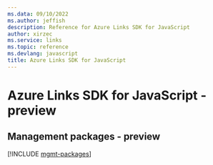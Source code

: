 ```yaml
---
ms.data: 09/10/2022
ms.author: jeffish
description: Reference for Azure Links SDK for JavaScript
author: xirzec
ms.service: links
ms.topic: reference
ms.devlang: javascript
title: Azure Links SDK for JavaScript
---
```

# Azure Links SDK for JavaScript - preview

## Management packages - preview
[!INCLUDE [mgmt-packages](links-mgmt-index.md)]